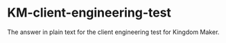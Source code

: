 # KM-client-engineering-test
The answer in plain text for the client engineering test for Kingdom Maker.
